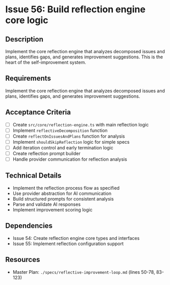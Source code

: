 # Issue 56: Build reflection engine core logic

## Description
Implement the core reflection engine that analyzes decomposed issues and plans, identifies gaps, and generates improvement suggestions. This is the heart of the self-improvement system.

## Requirements
Implement the core reflection engine that analyzes decomposed issues and plans, identifies gaps, and generates improvement suggestions.

## Acceptance Criteria
- [ ] Create `src/core/reflection-engine.ts` with main reflection logic
- [ ] Implement `reflectiveDecomposition` function
- [ ] Create `reflectOnIssuesAndPlans` function for analysis
- [ ] Implement `shouldSkipReflection` logic for simple specs
- [ ] Add iteration control and early termination logic
- [ ] Create reflection prompt builder
- [ ] Handle provider communication for reflection analysis

## Technical Details
- Implement the reflection process flow as specified
- Use provider abstraction for AI communication
- Build structured prompts for consistent analysis
- Parse and validate AI responses
- Implement improvement scoring logic

## Dependencies
- Issue 54: Create reflection engine core types and interfaces
- Issue 55: Implement reflection configuration support

## Resources
- Master Plan: `./specs/reflective-improvement-loop.md` (lines 50-78, 83-123)

